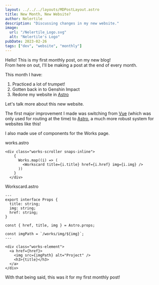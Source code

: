 ```yaml
---
layout: ../../../layouts/MDPostLayout.astro
title: New Month, New Website?
author: Nelertile
description: "Discussing changes in my new website."
image:
  url: "/Nelertile_Logo.svg"
  alt: "Nelertile's Logo"
pubDate: 2023-02-26
tags: ["dev", "website", "monthly"]
---
```


Hello! This is my first monthly post, on my new blog!
<br>From here on out, I'll be making a post at the end of every month.

This month I have:

1. Practiced a lot of trumpet!
2. Gotten back in to Genshin Impact
3. Redone my website in [Astro](https://astro.build/)

Let's talk more about this new website.

The first major improvement I made was switching from [Vue](https://vuejs.org/) (which was only used for routing at the time) to [Astro](https://astro.build/), a much more robust system for websites like this!

I also made use of components for the Works page.

<p class="note">works.astro</p>

```astro
<div class="works-scroller snaps-inline">
    {
      Works.map((i) => (
        <Workscard title={i.title} href={i.href} img={i.img} />
      ))
    }
  </div>
```

<p class="note">Workscard.astro</p>

```astro
---
export interface Props {
  title: string;
  img: string;
  href: string;
}

const { href, title, img } = Astro.props;

const imgPath = `/works/img/${img}`;
---

<div class="works-element">
  <a href={href}>
    <img src={imgPath} alt="Project" />
    <h3>{title}</h3>
  </a>
</div>
```

With that being said, this was it for my first monthly post!
